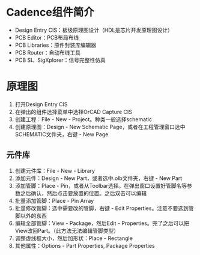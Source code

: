 #   Cadence组件简介

- Design Entry CIS：板级原理图设计（HDL是芯片开发原理图设计）
- PCB Editor：PCB布局布线
- PCB Libraries：原件封装库编辑器
- PCB Router：自动布线工具
- PCB SI、SigXplorer：信号完整性仿真

# 原理图

1. 打开Design Entry CIS
2. 在弹出的组件选择菜单中选择OrCAD Capture CIS
3. 创建工程：File - New - Project。种类一般选择schematic
4. 创建原理图：Design - New Schematic Page，或者在工程管理窗口选中SCHEMATIC文件夹，右键 - New Page

## 元件库

1. 创建元件库：File - New - Library
2. 添加元件：Design - New Part，或者选中.olb文件夹，右键 - New Part
3. 添加管脚：Place - Pin，或者从Toolbar选择。在弹出窗口设置好管脚名等参数之后确认，然后点击要放置的位置。之后双击可以编辑
4. 批量添加管脚：Place - Pin Array
5. 批量修改管脚：选中需要改的管脚，右键 - Edit Properties。注意不要选到管脚以外的东西
6. 编辑全部管脚：View - Package，然后Edit - Properties。完了之后可以把View改回Part。（此方法无法编辑管脚类型）
7. 调整虚线框大小，然后加形状：Place - Rectangle
8. 其他属性：Options - Part Properties, Package Properties